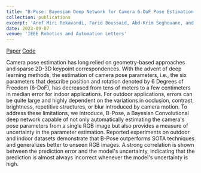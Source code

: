 ```yaml
---
title: "B-Pose: Bayesian Deep Network for Camera 6-DoF Pose Estimation from RGB Images"
collection: publications
excerpt: 'Aref Miri Rekavandi, Farid Boussaid, Abd-Krim Seghouane, and Mohammed Bennamoun'
date: 2023-09-07
venue: 'IEEE Robotics and Automation Letters'
---
```

[Paper](https://ieeexplore.ieee.org/abstract/document/10242363) [Code](https://github.com/arekavandi/BPose)

Camera pose estimation has long relied on geometry-based approaches and sparse 2D-3D keypoint correspondences. With the advent of deep learning methods, the estimation of camera pose parameters, i.e., the six parameters that describe position and rotation denoted by 6 Degrees of Freedom (6-DoF), has decreased from tens of meters to a few centimeters in median error for indoor applications. For outdoor applications, errors can be quite large and highly dependent on the variations in occlusion, contrast, brightness, repetitive structures, or blur introduced by camera motion. To address these limitations, we introduce, B-Pose, a Bayesian Convolutional deep network capable of not only automatically estimating the camera's pose parameters from a single RGB image but also provides a measure of uncertainty in the parameter estimation. Reported experiments on outdoor and indoor datasets demonstrate that B-Pose outperforms SOTA techniques and generalizes better to unseen RGB images. A strong correlation is shown between the prediction error and the model's uncertainty, indicating that the prediction is almost always incorrect whenever the model's uncertainty is high. 


